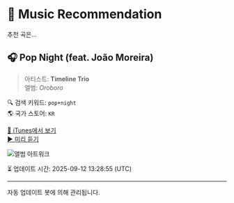 
# 🎵 Music Recommendation

추천 곡은...

## 🎧 Pop Night (feat. João Moreira)  
> 아티스트: **Timeline Trio**  
> 앨범: _Oroboro_  

🔍 검색 키워드: `pop+night`  
🌎 국가 스토어: `KR`

[🔗 iTunes에서 보기](https://music.apple.com/kr/album/pop-night-feat-jo%C3%A3o-moreira/1482848066?i=1482848072&uo=4)  
[▶️ 미리 듣기](https://audio-ssl.itunes.apple.com/itunes-assets/AudioPreview113/v4/51/76/4c/51764c6e-805b-b4ba-0cc7-366d3a869087/mzaf_17516353588449848945.plus.aac.p.m4a)

![앨범 아트워크](https://is1-ssl.mzstatic.com/image/thumb/Music123/v4/61/ef/5b/61ef5b6a-b7ae-b27a-ca5f-2f3bb8121baf/0.jpg/100x100bb.jpg)

⏳ 업데이트 시간: 2025-09-12 13:28:55 (UTC)

---
자동 업데이트 봇에 의해 관리됩니다.
